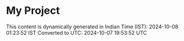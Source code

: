 # My Project

This content is dynamically generated in Indian Time (IST): 2024-10-08 01:23:52 IST
Converted to UTC: 2024-10-07 19:53:52 UTC
